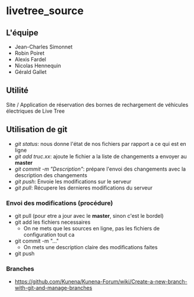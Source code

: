 # livetree_source
## L'équipe
- Jean-Charles Simonnet
- Robin Poiret
- Alexis Fardel
- Nicolas Hennequin
- Gérald Gallet

## Utilité
Site / Application de réservation des bornes de rechargement de véhicules électriques de Live Tree

## Utilisation de git
- <i>git status</i>: nous donne l'état de nos fichiers par rapport a ce qui est en ligne
- <i>git add truc.xx</i>: ajoute le fichier a la liste de changements a envoyer au <b>master</b>
- <i>git commit -m "Description"</i>: prépare l'envoi des changements avec la description des changements
- <i>git push</i>: Envoie les modifications sur le serveur
- <i>git pull</i>: Récupere les dernieres modifications du serveur

### Envoi des modifications (procédure)
- git pull (pour etre a jour avec le <b>master</b>, sinon c'est le bordel)
- git add les fichiers necessaires
  - On ne mets que les sources en ligne, pas les fichiers de configuration tout ca
- git commit -m "..."
  - On mets une description claire des modifications faites
- git push

### Branches
- https://github.com/Kunena/Kunena-Forum/wiki/Create-a-new-branch-with-git-and-manage-branches
